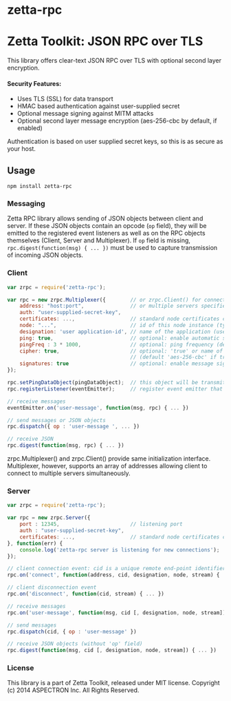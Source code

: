 zetta-rpc
=========

# Zetta Toolkit: JSON RPC over TLS

This library offers clear-text JSON RPC over TLS with optional second layer encryption.

#### Security Features:

- Uses TLS (SSL) for data transport
- HMAC based authentication against user-supplied secret
- Optional message signing against MITM attacks
- Optional second layer message encryption (aes-256-cbc by default, if enabled)

Authentication is based on user supplied secret keys, so this is as secure as your host.

## Usage

`npm install zetta-rpc`


### Messaging

Zetta RPC library allows sending of JSON objects between client and server. If these JSON objects contain an opcode (`op` field), they will be emitted to the registered event listeners as well as on the RPC objects themselves (Client, Server and Multiplexer).  If `op` field is missing, `rpc.digest(function(msg) { ... })` must be used to capture transmission of incoming JSON objects.

### Client

```javascript
var zrpc = require('zetta-rpc');

var rpc = new zrpc.Multiplexer({		// or zrpc.Client() for connection to a single server
    address: "host:port",				// or multiple servers specified as ["host:port",...]  (Multiplexer only)
    auth: "user-supplied-secret-key",
    certificates: ...,					// standard node certificates containing 'key', 'cert', 'ca' data
    node: "...",  						// id of this node instance (typically host mac address)
    designation: 'user application-id',	// name of the application (used to differentiate connections coming from the same host)
    ping: true,							// optional: enable automatic server ping (see Client::setPingDataObject())
    pingFreq : 3 * 1000,				// optional: ping frequency (default 3 seconds)
    cipher: true,						// optional: 'true' or name of cipher algorithm for 2nd layer encryption 
    									// (default 'aes-256-cbc' if true)
    signatures: true					// optional: enable message signing
});

rpc.setPingDataObject(pingDataObject);	// this object will be transmitted during ping
rpc.registerListener(eventEmitter);		// register event emitter that will receive messages

// receive messages
eventEmitter.on('user-message', function(msg, rpc) { ... })	

// send messages or JSON objects
rpc.dispatch({ op : 'user-message ', ... })	

// receive JSON
rpc.digest(function(msg, rpc) { ... })

```
zrpc.Multiplexer() and zrpc.Client() provide same initialization interface. Multiplexer, however, supports an array of addresses allowing client to connect to multiple servers simultaneously.

### Server

```javascript
var zrpc = require('zetta-rpc');

var rpc = new zrpc.Server({
	port : 12345, 						// listening port
	auth : "user-supplied-secret-key",
    certificates: ...,					// standard node certificates containing 'key', 'cert', 'ca' data
}, function(err) {
	console.log('zetta-rpc server is listening for new connections');
});

// client connection event: cid is a unique remote end-point identifier (built from designation+node)
rpc.on('connect', function(address, cid, designation, node, stream) { ... })

// client disconnection event
rpc.on('disconnect', function(cid, stream) { ... })

// receive messages
rpc.on('user-message', function(msg, cid [, designation, node, stream]) { ... })

// send messages
rpc.dispatch(cid, { op : 'user-message' })

// receive JSON objects (without 'op' field)
rpc.digest(function(msg, cid [, designation, node, stream]) { ... })
```

### License

This library is a part of Zetta Toolkit, released under MIT license. 
Copyright (c) 2014 ASPECTRON Inc. 
All Rights Reserved.
